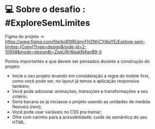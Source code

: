 # 💻 Sobre o desafio : #ExploreSemLimites

Figma do projeto -> https://www.figma.com/file/koR1lREdmrFH2NhCYIAoYE/Explore-sem-limites-(Copy)?type=design&node-id=2-10958&mode=design&t=ZqgURrWaskNXqvB9-0

Pontos importantes e que devem ser pensados durante a construção do projeto:

- Inicie o seu projeto levando em consideração a regra do mobile first, como você pode ver, no layout já temos a aplicação responsiva também;
- Você pode adicionar animações, transições e transformações a seu critério;
- Seria bacana se já iniciasse o projeto usando as unidades de medida flexíveis (rem);
- Você pode usar variáveis no CSS pra treinar;
- Olhe com carinho para a acessibilidade: cuide da semântica do seu HTML.